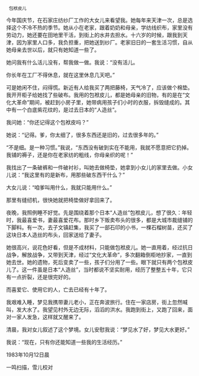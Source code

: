      包袱皮儿 

  今年国庆节，在石家庄纺纱厂工作的大女儿来看望我。她每年来天津一次，总是选择这个不冷不热的季节。她从小在老家，跟着奶奶和母亲，学纺线织布，家里没有劳动力，她还要在田地里干活，到街上的水井去担水。十六岁的时候，跟我到天津，因为家里人口多，我负担重，把她送到纱厂。老家旧日的一套生活习惯，自从她母亲去世以后，就只有她知道一些了。 

  她问我有什么活儿没有，帮我做一做。我说：“没有活儿。 

  你长年在工厂不得休息，就在这里休息几天吧。” 

  可是她闲不住，闷得慌。新近有人给我买了两把藤椅，天气冷了，应该做个棉垫。我开开柜子给她找了些破布。我用的包袱皮儿，都是她母亲的旧物，有的是在“文化大革命”期间，被赶到小房子里，她带病用孩子们小时的衣服，拆毁缝成的。其中有一个白底紫花纹的，是过去日本的“人造丝”。 

  我问她：“你还记得这个包袱皮吗？” 

  她说：“记得。爹，你太细了，很多东西还是旧的，过去很多年的。” 

  “不是细。是一种习惯。”我说，“东西没有破到实在不能用，我就不愿意把它扔掉。我铺的褥子，还是你在老家纺的粗线，你母亲织的呢！” 

  我找出了一条破裤和一件破衬衫，叫她去做椅垫，她拿到小女儿的家里去做。小女儿说：“我这里有的是新布，用那些破东西干什么？” 

  大女儿说：“咱爹叫用什么，我就只能用什么。” 

  那里有缝纫机，很快她就把椅垫做好拿回来了。 

  夜晚，我照例睡不好觉。先是围绕着那个日本“人造丝”包袱皮儿，想了很久：年轻时，我最喜爱书，妻最喜爱花布。那时乡下贩卖布头的很多，都是大城市裁缝铺的下脚料。有一次，去子文镇赶集，我买了一部石印的小书，一棵石榴树苗，还买了这块日本人造丝的布头，回家送给了妻子。 

  她很高兴，说花色好看，但是不成材料，只能做包袱皮儿。她一直用着，经过抗日战争，解放战争，又带到天津，经过“文化大革命”，多次翻箱倒柜地抄家，一直到她去世。她的遗物，死后变卖了一些，孩子们分用了一些。眼下就只有两个包袱皮儿了。这一件虽是日本“人造丝”，当时都说不坚实耐用，经历了整整五十年，它只有一点折裂，还是很完好的。 

  而喜爱它、使用它的人，亡去已经有十年了。 

  我艰难入睡，梦见我携带妻儿老小，正在奔波旅行。住在一家店房，街上忽然喊叫，发大水了。我望见村外无边无际，滔滔的洪水。我跑到街上，又跑了回来，面对一家人发急，这样就又醒来了。 

  清晨，我对女儿叙述了这个梦境。女儿安慰我说：“梦见水了好，梦见大水更好。” 

  我说：“现在，只有你还能知道一些我的生活经历。” 

  1983年10月12日晨 

  一鸣扫描，雪儿校对 

